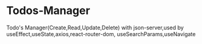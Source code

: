 # Todos-Manager
 Todo's Manager(Create,Read,Update,Delete) with json-server,used by useEffect,useState,axios,react-router-dom, useSearchParams,useNavigate
